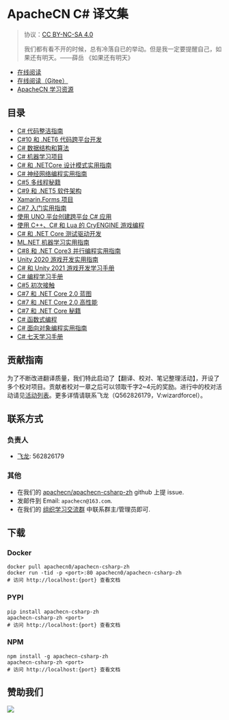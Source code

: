 # ApacheCN C# 译文集

> 协议：[CC BY-NC-SA 4.0](http://creativecommons.org/licenses/by-nc-sa/4.0/)
> 
> 我们都有看不开的时候，总有冷落自已的举动。但是我一定要提醒自己，如果还有明天。——薛岳
《如果还有明天》

* [在线阅读](https://csharp.apachecn.org)
* [在线阅读（Gitee）](https://apachecn.gitee.io/doc-template/)
* [ApacheCN 学习资源](http://docs.apachecn.org/)

## 目录

+   [C# 代码整洁指南](docs/clean-code-cs/SUMMARY.md)
+   [C#10 和 .NET6 代码跨平台开发](docs/cs10-dnet6-modern-cross-plat-dev/SUMMARY.md)
+   [C# 数据结构和算法](docs/cs-dsal/SUMMARY.md)
+   [C# 机器学习项目](docs/cs-ml-proj/SUMMARY.md)
+   [C# 和 .NETCore 设计模式实用指南](docs/handson-design-ptn-cs-dnet/SUMMARY.md)
+   [C# 神经网络编程实用指南](docs/handson-nn-prog-cs/SUMMARY.md)
+   [C#5 多线程秘籍](docs/multi-thrd-cs5-cb/SUMMARY.md)
+   [C#9 和 .NET5 软件架构](docs/soft-arch-cs9-dnet5/SUMMARY.md)
+   [Xamarin.Forms 项目](docs/xmrn-form-proj/SUMMARY.md)
+   [C#7 入门实用指南](docs/begin-cs7-handson/SUMMARY.md)
+   [使用 UNO 平台创建跨平台 C# 应用](docs/create-cross-plat-cs-app-uno-plat/SUMMARY.md)
+   [使用 C++、C# 和 Lua 的 CryENGINE 游戏编程](docs/cryeng-game-prog-cpp-cs-lua/SUMMARY.md)
+   [C# 和 .NET Core 测试驱动开发](docs/cs-dnet-core-tdd/SUMMARY.md)
+   [ML.NET 机器学习实用指南](docs/handson-ml-mldn/SUMMARY.md)
+   [C#8 和 .NET Core3 并行编程实用指南](docs/handson-paral-prog-cs8-dnet-core3/SUMMARY.md)
+   [Unity 2020 游戏开发实用指南](docs/handson-unity-2020-game-dev/SUMMARY.md)
+   [C# 和 Unity 2021 游戏开发学习手册](docs/learn-cs-dev-game-unity-2021/SUMMARY.md)
+   [C# 编程学习手册](docs/learn-cs-prog/SUMMARY.md)
+   [C#5 初次接触](docs/cs5-first-look/SUMMARY.md)
+   [C#7 和 .NET Core 2.0 蓝图](docs/cs7-dnet-core2-bp/SUMMARY.md)
+   [C#7 和 .NET Core 2.0 高性能](docs/cs7-dnet-core2-hiperf/SUMMARY.md)
+   [C#7 和 .NET Core 秘籍](docs/cs7-dnet-core-cb/SUMMARY.md)
+   [C# 函数式编程](docs/func-cs/SUMMARY.md)
+   [C# 面向对象编程实用指南](docs/handson-oop-cs/SUMMARY.md)
+   [C# 七天学习手册](docs/learn-cs-7d/SUMMARY.md)

## 贡献指南

为了不断改进翻译质量，我们特此启动了【翻译、校对、笔记整理活动】，开设了多个校对项目。贡献者校对一章之后可以领取千字2\~4元的奖励。进行中的校对活动请见[活动列表](https://home.apachecn.org/#/docs/activity/docs-activity)。更多详情请联系飞龙（Q562826179，V:wizardforcel）。

## 联系方式

### 负责人

* [飞龙](https://github.com/wizardforcel): 562826179

### 其他

*   在我们的 [apachecn/apachecn-csharp-zh](https://github.com/apachecn/apachecn-csharp-zh) github 上提 issue.
*   发邮件到 Email: `apachecn@163.com`.
*   在我们的 [组织学习交流群](http://www.apachecn.org/organization/348.html) 中联系群主/管理员即可.

## 下载

### Docker

```
docker pull apachecn0/apachecn-csharp-zh
docker run -tid -p <port>:80 apachecn0/apachecn-csharp-zh
# 访问 http://localhost:{port} 查看文档
```

### PYPI

```
pip install apachecn-csharp-zh
apachecn-csharp-zh <port>
# 访问 http://localhost:{port} 查看文档
```

### NPM

```
npm install -g apachecn-csharp-zh
apachecn-csharp-zh <port>
# 访问 http://localhost:{port} 查看文档
```

## 赞助我们

![](http://data.apachecn.org/img/about/donate.jpg)

